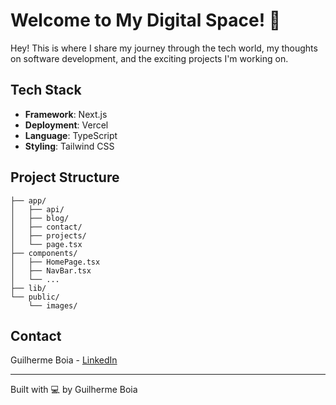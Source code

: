 # Welcome to My Digital Space! 🚀

Hey! This is where I share my journey through the tech world, my thoughts on software development, and the exciting projects I'm working on.

## Tech Stack

- **Framework**: Next.js
- **Deployment**: Vercel
- **Language**: TypeScript
- **Styling**: Tailwind CSS

## Project Structure

```
├── app/
│   ├── api/
│   ├── blog/
│   ├── contact/
│   ├── projects/
│   └── page.tsx
├── components/
│   ├── HomePage.tsx
│   ├── NavBar.tsx
│   └── ...
├── lib/
└── public/
    └── images/
```

## Contact

Guilherme Boia - [LinkedIn](https://www.linkedin.com/in/guilhermeboia/)

---

Built with 💻 by Guilherme Boia
